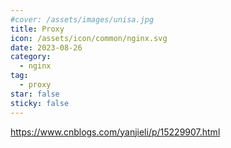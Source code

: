 ```yaml
---
#cover: /assets/images/unisa.jpg
title: Proxy
icon: /assets/icon/common/nginx.svg
date: 2023-08-26
category:
  - nginx
tag:
  - proxy
star: false
sticky: false
---
```


https://www.cnblogs.com/yanjieli/p/15229907.html

